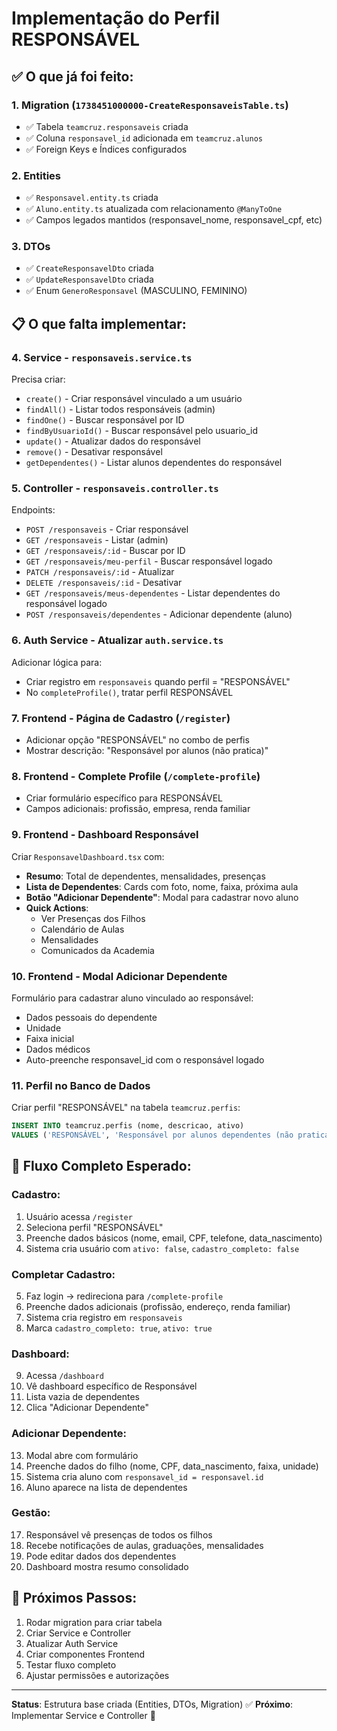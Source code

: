 # Implementação do Perfil RESPONSÁVEL

## ✅ O que já foi feito:

### 1. **Migration** (`1738451000000-CreateResponsaveisTable.ts`)

- ✅ Tabela `teamcruz.responsaveis` criada
- ✅ Coluna `responsavel_id` adicionada em `teamcruz.alunos`
- ✅ Foreign Keys e Índices configurados

### 2. **Entities**

- ✅ `Responsavel.entity.ts` criada
- ✅ `Aluno.entity.ts` atualizada com relacionamento `@ManyToOne`
- ✅ Campos legados mantidos (responsavel_nome, responsavel_cpf, etc)

### 3. **DTOs**

- ✅ `CreateResponsavelDto` criada
- ✅ `UpdateResponsavelDto` criada
- ✅ Enum `GeneroResponsavel` (MASCULINO, FEMININO)

## 📋 O que falta implementar:

### 4. **Service** - `responsaveis.service.ts`

Precisa criar:

- `create()` - Criar responsável vinculado a um usuário
- `findAll()` - Listar todos responsáveis (admin)
- `findOne()` - Buscar responsável por ID
- `findByUsuarioId()` - Buscar responsável pelo usuario_id
- `update()` - Atualizar dados do responsável
- `remove()` - Desativar responsável
- `getDependentes()` - Listar alunos dependentes do responsável

### 5. **Controller** - `responsaveis.controller.ts`

Endpoints:

- `POST /responsaveis` - Criar responsável
- `GET /responsaveis` - Listar (admin)
- `GET /responsaveis/:id` - Buscar por ID
- `GET /responsaveis/meu-perfil` - Buscar responsável logado
- `PATCH /responsaveis/:id` - Atualizar
- `DELETE /responsaveis/:id` - Desativar
- `GET /responsaveis/meus-dependentes` - Listar dependentes do responsável logado
- `POST /responsaveis/dependentes` - Adicionar dependente (aluno)

### 6. **Auth Service** - Atualizar `auth.service.ts`

Adicionar lógica para:

- Criar registro em `responsaveis` quando perfil = "RESPONSÁVEL"
- No `completeProfile()`, tratar perfil RESPONSÁVEL

### 7. **Frontend - Página de Cadastro** (`/register`)

- Adicionar opção "RESPONSÁVEL" no combo de perfis
- Mostrar descrição: "Responsável por alunos (não pratica)"

### 8. **Frontend - Complete Profile** (`/complete-profile`)

- Criar formulário específico para RESPONSÁVEL
- Campos adicionais: profissão, empresa, renda familiar

### 9. **Frontend - Dashboard Responsável**

Criar `ResponsavelDashboard.tsx` com:

- **Resumo**: Total de dependentes, mensalidades, presenças
- **Lista de Dependentes**: Cards com foto, nome, faixa, próxima aula
- **Botão "Adicionar Dependente"**: Modal para cadastrar novo aluno
- **Quick Actions**:
  - Ver Presenças dos Filhos
  - Calendário de Aulas
  - Mensalidades
  - Comunicados da Academia

### 10. **Frontend - Modal Adicionar Dependente**

Formulário para cadastrar aluno vinculado ao responsável:

- Dados pessoais do dependente
- Unidade
- Faixa inicial
- Dados médicos
- Auto-preenche responsavel_id com o responsável logado

### 11. **Perfil no Banco de Dados**

Criar perfil "RESPONSÁVEL" na tabela `teamcruz.perfis`:

```sql
INSERT INTO teamcruz.perfis (nome, descricao, ativo)
VALUES ('RESPONSÁVEL', 'Responsável por alunos dependentes (não pratica)', true);
```

## 🔄 Fluxo Completo Esperado:

### Cadastro:

1. Usuário acessa `/register`
2. Seleciona perfil "RESPONSÁVEL"
3. Preenche dados básicos (nome, email, CPF, telefone, data_nascimento)
4. Sistema cria usuário com `ativo: false`, `cadastro_completo: false`

### Completar Cadastro:

5. Faz login → redireciona para `/complete-profile`
6. Preenche dados adicionais (profissão, endereço, renda familiar)
7. Sistema cria registro em `responsaveis`
8. Marca `cadastro_completo: true`, `ativo: true`

### Dashboard:

9. Acessa `/dashboard`
10. Vê dashboard específico de Responsável
11. Lista vazia de dependentes
12. Clica "Adicionar Dependente"

### Adicionar Dependente:

13. Modal abre com formulário
14. Preenche dados do filho (nome, CPF, data_nascimento, faixa, unidade)
15. Sistema cria aluno com `responsavel_id = responsavel.id`
16. Aluno aparece na lista de dependentes

### Gestão:

17. Responsável vê presenças de todos os filhos
18. Recebe notificações de aulas, graduações, mensalidades
19. Pode editar dados dos dependentes
20. Dashboard mostra resumo consolidado

## 🎯 Próximos Passos:

1. Rodar migration para criar tabela
2. Criar Service e Controller
3. Atualizar Auth Service
4. Criar componentes Frontend
5. Testar fluxo completo
6. Ajustar permissões e autorizações

---

**Status**: Estrutura base criada (Entities, DTOs, Migration) ✅
**Próximo**: Implementar Service e Controller 🚀
